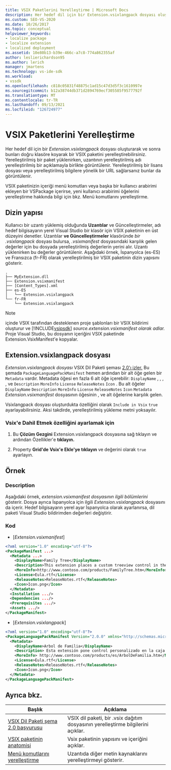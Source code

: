```yaml
---
title: VSIX Paketlerini Yerelleştirme | Microsoft Docs
description: Her hedef dil için bir Extension.vsixlangpack dosyası oluşturarak ve sonra bunları doğru klasöre koyarak VSIX paketini yerelleştirmeyi öğrenin.
ms.custom: SEO-VS-2020
ms.date: 10/26/2017
ms.topic: conceptual
helpviewer_keywords:
- localize package
- localize extension
- localized deployment
ms.assetid: 10e80b13-b39e-466c-a7c8-774a862355af
author: leslierichardson95
ms.author: lerich
manager: jmartens
ms.technology: vs-ide-sdk
ms.workload:
- vssdk
ms.openlocfilehash: c818c05831f48875c1ad15c47d3d5f3c1610997e
ms.sourcegitcommit: b12a38744db371d2894769ecf305585f9577792f
ms.translationtype: MT
ms.contentlocale: tr-TR
ms.lasthandoff: 09/13/2021
ms.locfileid: "126724977"
---
```

# <a name="localizing-vsix-packages"></a>VSIX Paketlerini Yerelleştirme

Her hedef dil için bir *Extension.vsixlangpack* dosyası oluşturarak ve sonra bunları doğru klasöre koyarak bir VSIX paketini yerelleştirebilirsiniz. Yerelleştirilmiş bir paket yüklenirken, uzantının yerelleştirilmiş adı yerelleştirilmiş bir açıklamayla birlikte görüntülenir. Yerelleştirilmiş bir lisans dosyası veya yerelleştirilmiş bilgilere yönelik bir URL sağlarsanız bunlar da görüntülenir.

VSIX paketinizin içeriği menü komutları veya başka bir kullanıcı arabirimi [](../extensibility/localizing-menu-commands.md) ekleyen bir VSPackage içerirse, yeni kullanıcı arabirimi öğelerini yerelleştirme hakkında bilgi için bkz. Menü komutlarını yerelleştirme.

## <a name="directory-structure"></a>Dizin yapısı

 Kullanıcı bir uzantı yüklemiş olduğunda **Uzantılar** ve Güncelleştirmeler, adı hedef bilgisayarın yerel Visual Studio bir klasör için VSIX paketinin en üst düzeyini denetler. Uzantılar **ve Güncelleştirmeler** klasöründe *bir .vsixlangpack* dosyası bulursa, *.vsixmanifest* dosyasındaki karşılık gelen değerler için bu dosyada yerelleştirilmiş değerlerin yerini alır. Uzantı yüklenirken bu değerler görüntülenir. Aşağıdaki örnek, İspanyolca (es-ES) ve Fransızca (fr-FR) olarak yerelleştirilmiş bir VSIX paketinin dizin yapısını gösterir.

```text
.
├── MyExtension.dll
├── Extension.vsixmanifest
├── [Content_Types].xml
├── es-ES
│   └── Extension.vsixlangpack
└── fr-FR
    └── Extension.vsixlangpack
```

> [!NOTE]
> içinde VSIX tarafından desteklenen proje şablonları bir VSIX bildirimi oluşturur ve [!INCLUDE[vsipsdk](../extensibility/includes/vsipsdk_md.md)] *source.extension.vsixmanifest olarak adlar.* Proje Visual Studio, bu dosyanın içeriğini VSIX paketinde Extension.VsixManifest'e kopyalar.

## <a name="the-extensionvsixlangpack-file"></a>Extension.vsixlangpack dosyası

*Extension.vsixlangpack dosyası* VSIX Dil Paketi şeması [2.0'ı izler.](../extensibility/vsix-language-pack-schema-2-0-reference.md) Bu şemada `PackageLanguagePackManifest` hemen ardından bir alt öğe gelen bir `Metadata` vardır. Metadata öğesi en fazla 6 alt öğe içerebilir: `DisplayName` , , , , ve `Description` `MoreInfo` `License` `ReleaseNotes` `Icon` . Bu alt öğeler `DisplayName` `Description` `MoreInfo` `License` `ReleaseNotes` `Icon` `Metadata` *Extension.vsixmanifest* dosyasının öğesinin , ve alt öğelerine karşılık gelen.

Vsixlangpack dosyası oluşturdukta özelliğini olarak `Include in Vsix` `true` ayarlayabilirsiniz. Aksi takdirde, yerelleştirilmiş yükleme metni yoksayılır.

### <a name="to-set-the-include-in-vsix-property"></a>Vsix'e Dahil Etmek özelliğini ayarlamak için

1. Bu **Çözüm Gezgini** Extension.vsixlangpack dosyasına sağ tıklayın ve ardından Özellikler'e **tıklayın.**

2. Property **Grid'de** **Vsix'e Ekle'ye tıklayın** ve değerini olarak `true` ayarlayın.

## <a name="example"></a>Örnek

### <a name="description"></a>Description

Aşağıdaki örnek, *extension.vsixmanifest dosyasının ilgili bölümlerini* gösterir. Dosya ayrıca İspanyolca için ilgili *Extension.vsixlangpack* dosyasını da içerir. Hedef bilgisayarın yerel ayar İspanyolca olarak ayarlanırsa, dil paketi Visual Studio bildirimden değerleri değiştirir.

### <a name="code"></a>Kod

- [*Extension.vsixmanifest*]

```xml
<?xml version="1.0" encoding="utf-8"?>
<PackageManifest ...>
  <Metadata ...>
    <DisplayName>Family Tree</DisplayName>
    <Description>This extension places a custom treeview control in the toolbox that is optimized for handling family tree information.</Description>
    <MoreInfo>http://www.contoso.com/products/FamilyTree.htm</MoreInfo>
    <License>Eula.rtf</License>
    <ReleaseNotes>ReleaseNotes.rtf</ReleaseNotes>
    <Icon>Icon.png</Icon>
  </Metadata>
  <Installation .../>
  <Dependencies .../>
  <Prerequisites .../>
  <Assets .../>
</PackageManifest>
```

- [*Extension.vsixlangpack*]

```xml
<?xml version="1.0" encoding="utf-8"?>
<PackageLanguagePackManifest Version="2.0.0" xmlns="http://schemas.microsoft.com/developer/vsx-schema/2011">
  <Metadata>
    <DisplayName>Arbol de Familia</DisplayName>
    <Description> Esta extensión pone control personalizado en la caja de herramientas por manejar información de familia.</Description>
    <MoreInfo> http://www.contoso.com/products/es/ArbolDeFamilia.htm</MoreInfo>
    <License>Eula.rtf</License>
    <ReleaseNotes>ReleaseNotes.rtf</ReleaseNotes>
    <Icon>Icon.png</Icon>
  </Metadata>
</PackageLanguagePackManifest>
```

## <a name="see-also"></a>Ayrıca bkz.

|Başlık|Açıklama|
|-----------|-----------------|
|[VSIX Dil Paketi şema 2.0 başvurusu](vsix-language-pack-schema-2-0-reference.md)|VSIX dil paketi, bir .vsix dağıtım dosyasının yerelleştirme bilgilerini açıklar.|
|[VSIX paketinin anatomisi](../extensibility/anatomy-of-a-vsix-package.md)|Vsix paketinin yapısını ve içeriğini açıklar.|
|[Menü komutlarını yerelleştirme](../extensibility/localizing-menu-commands.md)|Uzantıda diğer metin kaynaklarını yerelleştirmeyi gösterir.|
